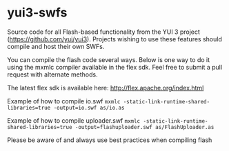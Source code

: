 yui3-swfs
=========

Source code for all Flash-based functionality from the YUI 3 project (https://github.com/yui/yui3). Projects wishing to use these features should compile and host their own SWFs.

You can compile the flash code several ways. Below is one way to do it using the mxmlc compiler available in the flex sdk. Feel free to submit a pull request with alternate methods.

The latest flex sdk is available here: http://flex.apache.org/index.html 

Example of how to compile io.swf
`mxmlc -static-link-runtime-shared-libraries=true -output=io.swf as/io.as`

Example of how to compile uploader.swf
`mxmlc -static-link-runtime-shared-libraries=true -output=flashuploader.swf as/FlashUploader.as`

Please be aware of and always use best practices when compiling flash
